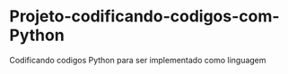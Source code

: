# Projeto-codificando-codigos-com-Python
Codificando codigos Python para ser implementado como linguagem
